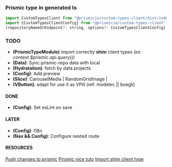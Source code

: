 ### Prismic type in generated ts 

```` javascript
import CustomTypesClient from "@prismicio/custom-types-client/dist/index";
import {CustomTypesClientConfig} from "@prismicio/custom-types-client";
(repositoryNameOrEndpoint?: string, options?: CustomTypesClientConfig): typeof CustomTypesClient;
````


### TODO

* **(PrismicTypeModule)** import correctly **shim** client types _(ex: context.$prismic.api.query())_
* **(Data)**: Sync prismic-repo data with local
* **(Hydratation)**: fetch by data projects
* **(Config)**: Add preview
* **(Slice)**: CarouselMedia | RandomGridImage |
* **(VButton)**: adapt for use it as VPill (ref: modelec || boegli)


#### DONE
* **(Config)**: Set esLint on save


#### LATER  
* **(Config)**: I18n  
* **(Nav && Config)**: Configure nested route


#### RESOURCES
[Push changes to prismic](https://prismic.io/docs/slice-machine#push-changes-to-prismic)
[Prismic nice tuto](https://www.hamedbahram.io/notes/prismic)
[Import shim client type](https://github.com/prismicio/prismic-vue/issues/5#issuecomment-493795628)
